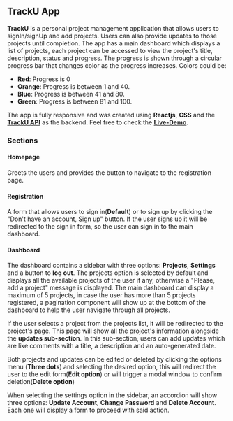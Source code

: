 ## TrackU App

**TrackU** is a personal project management application that allows users to signIn/signUp and add projects. Users can also provide updates to those projects until completion. The app has a main dashboard which displays a list of projects, each project can be accessed to view the project's title, description, status and progress. The progress is shown through a circular progress bar that changes color as the progress increases. Colors could be:

- **Red**: Progress is 0
- **Orange**: Progress is between 1 and 40.
- **Blue**: Progress is between 41 and 80.
- **Green**: Progress is between 81 and 100.

The app is fully responsive and was created using **Reactjs**, **CSS** and the **[TrackU API](https://tracku-api.cyclic.app/api-docs/)** as the backend. Feel free to check the **[Live-Demo](https://tracku-app.netlify.app/)**.

### Sections

#### Homepage

Greets the users and provides the button to navigate to the registration page.

#### Registration

A form that allows users to sign in(**Default**) or to sign up by clicking the "Don't have an account, Sign up" button.
If the user signs up it will be redirected to the sign in form, so the user can sign in to the main dashboard.

#### Dashboard

The dashboard contains a sidebar with three options: **Projects**, **Settings** and a button to **log out**. The projects option is selected by default and displays all the available projects of the user if any, otherwise a "Please, add a project" message is displayed.
The main dashboard can display a maximum of 5 projects, in case the user has more than 5 projects registered, a pagination component will show up at the bottom of the dashboard to help the user navigate through all projects.

If the user selects a project from the projects list, it will be redirected to the project's page. This page will show all the project's information alongside the **updates sub-section**. In this sub-section, users can add updates which are like comments with a title, a description and an auto-generated date.

Both projects and updates can be edited or deleted by clicking the options menu (**Three dots**) and selecting the desired option, this will redirect the user to the edit form(**Edit option**) or will trigger a modal window to confirm deletion(**Delete option**)

When selecting the settings option in the sidebar, an accordion will show three options: **Update Account**, **Change Password** and **Delete Account**. Each one will display a form to proceed with said action.
